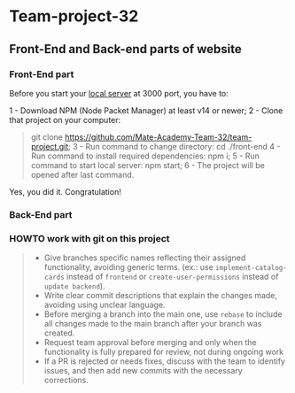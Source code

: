 # Team-project-32

## Front-End and Back-end parts of website

### Front-End part

Before you start your [local server](http://localhost:3000/) at 3000 port, you have to:

1 - Download NPM (Node Packet Manager) at least v14 or newer;
2 - Clone that project on your computer:
  > git clone https://github.com/Mate-Academy-Team-32/team-project.git;
3 - Run command to change directory:
  > cd ./front-end
4 - Run command to install required dependencies:
  > npm i;
5 - Run command to start local server:
  > npm start;
6 - The project will be opened after last command.

Yes, you did it. Congratulation!

### Back-End part


### HOWTO work with git on this project
> - Give branches specific names reflecting their assigned functionality, avoiding generic terms. (ex.: use `implement-catalog-cards` instead of `frontend` or `create-user-permissions` instead of `update backend`).
> - Write clear commit descriptions that explain the changes made, avoiding using unclear language.
> - Before merging a branch into the main one, use `rebase` to include all changes made to the main branch after your branch was created.
> - Request team approval before merging and only when the functionality is fully prepared for review, not during ongoing work
> - If a PR is rejected or needs fixes, discuss with the team to identify issues, and then add new commits with the necessary corrections.
